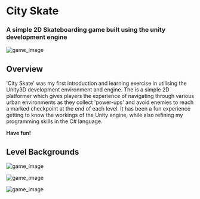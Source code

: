 
# City Skate

### A simple 2D Skateboarding game built using the unity development engine


![game_image](https://github.com/samwlms/2D-Skate-Game/blob/main/Assets/Backgrounds/game_complete.png)

## Overview

'City Skate' was my first introduction and learning exercise in utilising the Unity3D development environment and engine. The is a simple 2D platformer which gives players the experience of navigating through various urban environments as they collect 'power-ups' and avoid enemies to reach a marked checkpoint at the end of each level. It has been a fun experience getting to know the workings of the Unity engine, while also refining my programming skills in the C# language. 

**Have fun!**

## Level Backgrounds

![game_image](https://github.com/samwlms/2D-Skate-Game/blob/main/Assets/Backgrounds/level_1.png)

![game_image](https://github.com/samwlms/2D-Skate-Game/blob/main/Assets/Backgrounds/level_2.png)

![game_image](https://github.com/samwlms/2D-Skate-Game/blob/main/Assets/Backgrounds/level_3.png)